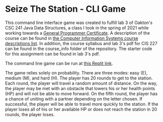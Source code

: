 # Seize The Station - CLI Game

This command line interface game was created to fulfill lab 3 of Oakton's CSC 241 Java Data Structures, a class I took in the spring of 2021 while working towards a [General Programmer Certificate](https://catalog.oakton.edu/career-programs-pathways/computer-information-systems/general-programmer-certificate/). A description of the course can be found in [the Computer Information Systems course descriptions list](https://catalog.oakton.edu/course-descriptions/course-descriptions-discipline/cis/). In addition, the course syllabus and lab 3's pdf for CIS 227 can be found in the course_info folder of the repository. The starter code for this assignment can be found in lab 3's pdf. 

The command line game can be run at [this Replit link](https://replit.com/@john-albright/seize-the-station-cli-game).

The game relies solely on probability. There are three modes: easy (E), medium (M), and hard (H). The player has 20 rounds to get to the station. Each round, the player will travel a random amount of distance. On the way, the player may be met with an obstacle that lowers his or her health points (HP) and will not be able to move forward. On the fifth round, the player has a chance of uniting with a partner depending on the letter chosen. If successful, the player will be able to travel more quickly to the station. If the player loses all of his or her available HP or does not reach the station in 20 rounds, the player loses. 